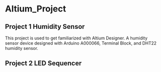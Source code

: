 # Altium_Project
## Project 1 Humidity Sensor 
This project is used to get familiarized with Altium Designer. A humidity sensor device designed with Arduino A000066, Terminal Block, and DHT22 humidity sensor. 

## Project 2 LED Sequencer

